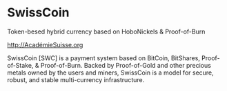 SwissCoin
=========

Token-besed hybrid currency based on HoboNickels & Proof-of-Burn

http://AcadémieSuisse.org

SwissCoin [SWC] is a payment system based on BitCoin, BitShares, Proof-of-Stake, & Proof-of-Burn. Backed by Proof-of-Gold and other precious metals owned by the users and miners, SwissCoin is a model for secure, robust, and stable multi-currency infrastructure.
